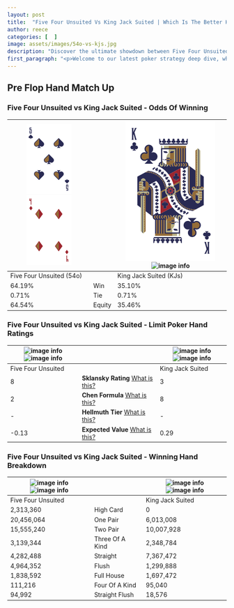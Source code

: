 ```yaml
---
layout: post
title:  "Five Four Unsuited Vs King Jack Suited | Which Is The Better Hand In Poker? A Complete Guide"
author: reece
categories: [  ]
image: assets/images/54o-vs-kjs.jpg
description: "Discover the ultimate showdown between Five Four Unsuited and King Jack Suited in poker! Uncover the odds, strategies, and scenarios where one hand triumphs over the other. Get ready to up your poker game with this thrilling analysis."
first_paragraph: "<p>Welcome to our latest poker strategy deep dive, where we're pitting two distinct hands against each other in a high-stakes showdown: Five Four Unsuited vs King Jack Suited.</p><p>In the dynamic world of poker, every decision counts, and knowing which hand holds the upper hand is key to your success at the table.</p><p>In this article, we'll dissect these two hands, explore the scenarios where one dominates the other, and equip you with the knowledge to make strategic choices that can tip the odds in your favor.</p><p>Get ready to unravel the intriguing dynamics of these poker hands and elevate your game to new heights.</p>"
---
```




[comment]: # (sp0)

## Pre Flop Hand Match Up

<div class="table hand-ratings" markdown="1"> 



### Five Four Unsuited vs King Jack Suited - Odds Of Winning


    
| ![image info](assets/images/hand1/5.png) ![image info](assets/images/hand1/4o.png) |  | ![image info](assets/images/hand2/K.png) ![image info](assets/images/hand2/js.png) |
| -------- | -------- | -------- |
| Five Four Unsuited (54o) |  | King Jack Suited (KJs) |
| 64.19% | Win | 35.10% |
| 0.71% | Tie | 0.71% |
| 64.54% | Equity | 35.46% |




[comment]: # (sp1)



### Five Four Unsuited vs King Jack Suited - Limit Poker Hand Ratings


    
| ![image info](https://www.riverpairs.com/assets/images/hand1/5.png) ![image info](https://www.riverpairs.com/assets/images/hand1/4o.png) |  | ![image info](https://www.riverpairs.com/assets/images/hand2/K.png) ![image info](https://www.riverpairs.com/assets/images/hand2/js.png) |
| -------- | -------- | -------- |
| Five Four Unsuited |  | King Jack Suited |
| 8 | **Sklansky Rating** [What is this?](/sklansky-rating-explained) | 3 |
| 2 | **Chen Formula** [What is this?](/chen-formula-explained) | 8 |
| - | **Hellmuth Tier** [What is this?](/Hellmuth-tier-explained) | - |
| -0.13 | **Expected Value** [What is this?](/expected-value-explained) | 0.29 |




[comment]: # (sp2)



### Five Four Unsuited vs King Jack Suited - Winning Hand Breakdown


    
| ![image info](https://www.riverpairs.com/assets/images/hand1/5.png) ![image info](https://www.riverpairs.com/assets/images/hand1/4o.png) |  | ![image info](https://www.riverpairs.com/assets/images/hand2/K.png) ![image info](https://www.riverpairs.com/assets/images/hand2/js.png) |
| -------- | -------- | -------- |
| Five Four Unsuited |  | King Jack Suited |
| 2,313,360 | High Card | 0 |
| 20,456,064 | One Pair | 6,013,008 |
| 15,555,240 | Two Pair | 10,007,928 |
| 3,139,344 | Three Of A Kind | 2,348,784 |
| 4,282,488 | Straight | 7,367,472 |
| 4,964,352 | Flush | 1,299,888 |
| 1,838,592 | Full House | 1,697,472 |
| 111,216 | Four Of A Kind | 95,040 |
| 94,992 | Straight Flush | 18,576 |




[comment]: # (sp3)



</div>

[comment]: # (sp4)



[comment]: # (sp5)


